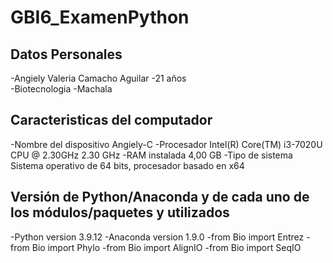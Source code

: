# GBI6_ExamenPython

## Datos Personales
-Angiely Valeria Camacho Aguilar
-21 años  
-Biotecnologia 
-Machala


## Caracteristicas del computador
-Nombre del dispositivo	Angiely-C
-Procesador	Intel(R) Core(TM) i3-7020U CPU @ 2.30GHz   2.30 GHz
-RAM instalada	4,00 GB
-Tipo de sistema	Sistema operativo de 64 bits, procesador basado en x64

## Versión de Python/Anaconda y de cada uno de los módulos/paquetes y utilizados
-Python version 3.9.12
-Anaconda version 1.9.0
-from Bio import Entrez
-from Bio import Phylo
-from Bio import AlignIO
-from Bio import SeqIO

